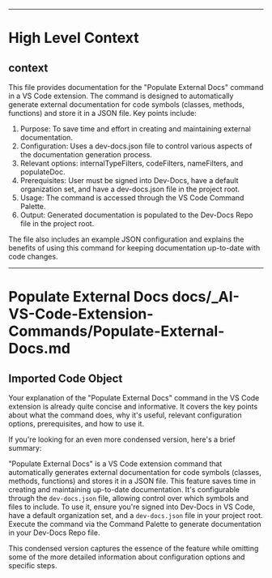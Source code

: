 

  ---
# High Level Context
## context
This file provides documentation for the "Populate External Docs" command in a VS Code extension. The command is designed to automatically generate external documentation for code symbols (classes, methods, functions) and store it in a JSON file. Key points include:

1. Purpose: To save time and effort in creating and maintaining external documentation.
2. Configuration: Uses a dev-docs.json file to control various aspects of the documentation generation process.
3. Relevant options: internalTypeFilters, codeFilters, nameFilters, and populateDoc.
4. Prerequisites: User must be signed into Dev-Docs, have a default organization set, and have a dev-docs.json file in the project root.
5. Usage: The command is accessed through the VS Code Command Palette.
6. Output: Generated documentation is populated to the Dev-Docs Repo file in the project root.

The file also includes an example JSON configuration and explains the benefits of using this command for keeping documentation up-to-date with code changes.

  
---
# Populate External Docs docs/_AI-VS-Code-Extension-Commands/Populate-External-Docs.md
## Imported Code Object
Your explanation of the "Populate External Docs" command in the VS Code extension is already quite concise and informative. It covers the key points about what the command does, why it's useful, relevant configuration options, prerequisites, and how to use it. 

If you're looking for an even more condensed version, here's a brief summary:

"Populate External Docs" is a VS Code extension command that automatically generates external documentation for code symbols (classes, methods, functions) and stores it in a JSON file. This feature saves time in creating and maintaining up-to-date documentation. It's configurable through the `dev-docs.json` file, allowing control over which symbols and files to include. To use it, ensure you're signed into Dev-Docs in VS Code, have a default organization set, and a `dev-docs.json` file in your project root. Execute the command via the Command Palette to generate documentation in your Dev-Docs Repo file.

This condensed version captures the essence of the feature while omitting some of the more detailed information about configuration options and specific steps.

  